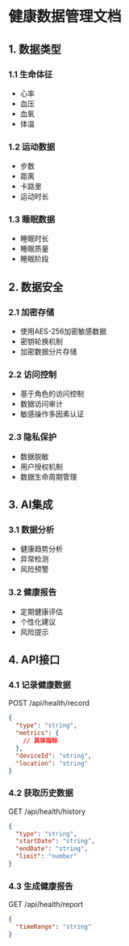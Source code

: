 # 健康数据管理文档

## 1. 数据类型

### 1.1 生命体征
- 心率
- 血压
- 血氧
- 体温

### 1.2 运动数据
- 步数
- 距离
- 卡路里
- 运动时长

### 1.3 睡眠数据
- 睡眠时长
- 睡眠质量
- 睡眠阶段

## 2. 数据安全

### 2.1 加密存储
- 使用AES-256加密敏感数据
- 密钥轮换机制
- 加密数据分片存储

### 2.2 访问控制
- 基于角色的访问控制
- 数据访问审计
- 敏感操作多因素认证

### 2.3 隐私保护
- 数据脱敏
- 用户授权机制
- 数据生命周期管理

## 3. AI集成

### 3.1 数据分析
- 健康趋势分析
- 异常检测
- 风险预警

### 3.2 健康报告
- 定期健康评估
- 个性化建议
- 风险提示

## 4. API接口

### 4.1 记录健康数据
POST /api/health/record
```json
{
  "type": "string",
  "metrics": {
    // 具体指标
  },
  "deviceId": "string",
  "location": "string"
}
```

### 4.2 获取历史数据
GET /api/health/history
```json
{
  "type": "string",
  "startDate": "string",
  "endDate": "string",
  "limit": "number"
}
```

### 4.3 生成健康报告
GET /api/health/report
```json
{
  "timeRange": "string"
}
``` 